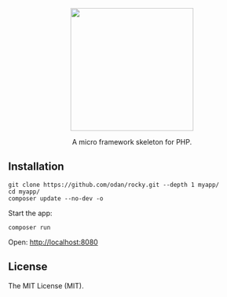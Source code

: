<div align="center">
  <img src="https://user-images.githubusercontent.com/781074/191797474-c2207979-4045-40c4-b093-dc95158eb564.jpg" width=250>
  
  A micro framework skeleton for PHP. 
</div>

## Installation

```
git clone https://github.com/odan/rocky.git --depth 1 myapp/
cd myapp/
composer update --no-dev -o
```

Start the app:

```
composer run
```

Open: <http://localhost:8080>

## License

The MIT License (MIT).
